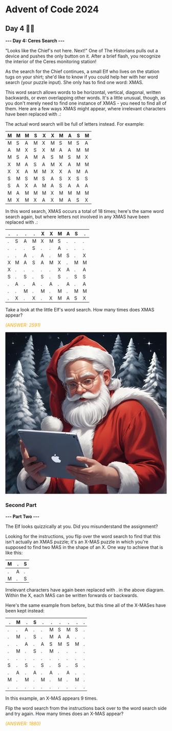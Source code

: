 # Advent of Code 2024

## Day 4 🎅🏻

**--- Day 4: Ceres Search ---**

"Looks like the Chief's not here. Next!" One of The Historians pulls out a device and pushes the only button on it. After a brief flash, you recognize the interior of the Ceres monitoring station!

As the search for the Chief continues, a small Elf who lives on the station tugs on your shirt; she'd like to know if you could help her with her word search (your puzzle input). She only has to find one word: XMAS.

This word search allows words to be horizontal, vertical, diagonal, written backwards, or even overlapping other words. It's a little unusual, though, as you don't merely need to find one instance of XMAS - you need to find all of them. Here are a few ways XMAS might appear, where irrelevant characters have been replaced with .:

The actual word search will be full of letters instead. For example:

| M | M | M | S | X | X | M | A | S | M |
|---|---|---|---|---|---|---|---|---|---|
| M | S | A | M | X | M | S | M | S | A |
| A | M | X | S | X | M | A | A | M | M |
| M | S | A | M | A | S | M | S | M | X |
| X | M | A | S | A | M | X | A | M | M |
| X | X | A | M | M | X | X | A | M | A |
| S | M | S | M | S | A | S | X | S | S |
| S | A | X | A | M | A | S | A | A | A |
| M | A | M | M | M | X | M | M | M | M |
| M | X | M | X | A | X | M | A | S | X |


In this word search, XMAS occurs a total of 18 times; here's the same word search again, but where letters not involved in any XMAS have been replaced with .:

| . | . | . | . | X | X | M | A | S | . |
|---|---|---|---|---|---|---|---|---|---|
| . | S | A | M | X | M | S | . | . | . |
| . | . | . | S | . | . | A | . | . | . |
| . | . | A | . | A | . | M | S | . | X |
| X | M | A | S | A | M | X | . | M | M |
| X | . | . | . | . | . | X | A | . | A |
| S | . | S | . | S | . | S | . | S | S |
| . | A | . | A | . | A | . | A | . | A |
| . | . | M | . | M | . | M | . | M | M |
| . | X | . | X | . | X | M | A | S | X |

Take a look at the little Elf's word search. How many times does XMAS appear?

<span style="color: orange;">*(ANSWER: 2591)*</span>

![alt text](image.png)

### Second Part

**--- Part Two ---**

The Elf looks quizzically at you. Did you misunderstand the assignment?

Looking for the instructions, you flip over the word search to find that this isn't actually an XMAS puzzle; it's an X-MAS puzzle in which you're supposed to find two MAS in the shape of an X. One way to achieve that is like this:

| M | . | S | 
|---|---|---| 
| . | A | . | 
| M | . | S | 

Irrelevant characters have again been replaced with . in the above diagram. Within the X, each MAS can be written forwards or backwards.

Here's the same example from before, but this time all of the X-MASes have been kept instead:

| . | M | . | S | . | . | . | . | . | . |
|---|---|---|---|---|---|---|---|---|---|
| . | . | A | . | . | M | S | M | S | . |
| . | M | . | S | . | M | A | A | . | . | 
| . | . | A | . | A | S | M | S | M | . | 
| . | M | . | S | . | M | . | . | . | . | 
| . | . | . | . | . | . | . | . | . | . | 
| S | . | S | . | S | . | S | . | S | . | 
| . | A | . | A | . | A | . | A | . | . | 
| M | . | M | . | M | . | M | . | M | . | 
| . | . | . | . | . | . | . | . | . | . | 

In this example, an X-MAS appears 9 times.

Flip the word search from the instructions back over to the word search side and try again. How many times does an X-MAS appear?

<span style="color: orange;">*(ANSWER: 1880)*</span>